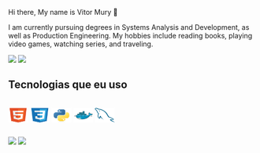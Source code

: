 Hi there, My name is Vitor Mury 👋


I am currently pursuing degrees in Systems Analysis and Development, as well as Production Engineering. 
My hobbies include reading books, playing video games, watching series, and traveling.




<picture>
  <!-- Modo Escuro para GitHub Stats -->
  <source
    srcset="https://github-readme-stats.vercel.app/api?username=Muryyyy&show_icons=true&theme=gotham"
    media="(prefers-color-scheme: dark)"
  />
  <!-- Modo Claro para GitHub Stats -->
  <source
    srcset="https://github-readme-stats.vercel.app/api?username=Muryyyy&show_icons=true&theme=gotham"
    media="(prefers-color-scheme: light), (prefers-color-scheme: no-preference)"
  />
  <!-- Fallback para GitHub Stats -->
  <img src="https://github-readme-stats.vercel.app/api?username=Muryyyy&show_icons=true&theme=tokyonight" />
</picture>

<!-- Card de Linguagens Mais Usadas com tema tokyonight -->
<picture>
  <!-- Modo Escuro para Top Languages -->
  <source
    srcset="https://github-readme-stats.vercel.app/api/top-langs?username=Muryyyy&theme=gotham"
    media="(prefers-color-scheme: dark)"
  />
  <!-- Modo Claro para Top Languages -->
  <source
    srcset="https://github-readme-stats.vercel.app/api/top-langs?username=Muryyyy&theme=gotham"
    media="(prefers-color-scheme: light), (prefers-color-scheme: no-preference)"
  />
  <!-- Fallback para Top Languages -->
  <img src="https://github-readme-stats.vercel.app/api/top-langs?username=Muryyyy&theme=tokyonight" />
</picture>

<!-- Imagens dos Logos -->
## Tecnologias que eu uso


<div style="display: inline_block"><br>
 
  <img align="center" alt="Rafa-HTML" height="30" width="40" src="https://raw.githubusercontent.com/devicons/devicon/master/icons/html5/html5-original.svg">
  <img align="center" alt="Rafa-CSS" height="30" width="40" src="https://raw.githubusercontent.com/devicons/devicon/master/icons/css3/css3-original.svg">
  <img align="center" alt="Rafa-Python" height="30" width="40" src="https://raw.githubusercontent.com/devicons/devicon/master/icons/python/python-original.svg">
  <img align="center" alt="Rafa-Csharp" height="30" width="40" src="https://raw.githubusercontent.com/devicons/devicon/master/icons/docker/docker-original.svg">
  <img align="center" alt="Rafa-Csharp" height="30" width="40" src="https://raw.githubusercontent.com/devicons/devicon/master/icons/mysql/mysql-original.svg">
</div>

##
 
<div> 
  <a href = "mailto:vitormury23@yahoo.com"><img src="https://img.shields.io/badge/-Yahoo-%23333?style=for-the-badge&logo=yahoo&logoColor=white" target="_blank"></a>
  <a href="https://www.linkedin.com/in/vitormury/" target="_blank"><img src="https://img.shields.io/badge/-LinkedIn-%230077B5?style=for-the-badge&logo=linkedin&logoColor=white" target="_blank"></a> 
</div>

